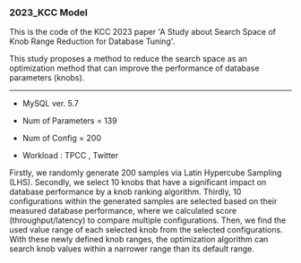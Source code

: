 ### 2023_KCC Model

This is the code of the KCC 2023 paper 
'A Study about Search Space of Knob Range Reduction for Database Tuning'.

This study proposes a method to reduce the search space as an optimization method that can improve the performance of database parameters (knobs).

---
- MySQL ver. 5.7

- Num of Parameters = 139

- Num of Config = 200

- Workload : TPCC , Twitter

Firstly, we randomly generate 200 samples via Latin Hypercube Sampling (LHS). 
Secondly, we select 10  knobs that have a significant impact on database performance by a knob ranking algorithm. 
Thirdly, 10  configurations within the generated samples are  selected based on their measured database performance, where we calculated score (throughput/latency) to compare multiple configurations. 
Then, we find the used value range of  each selected knob from the selected configurations. 
With these newly defined knob ranges, the optimization  algorithm can search knob values within a narrower range than its default range.
